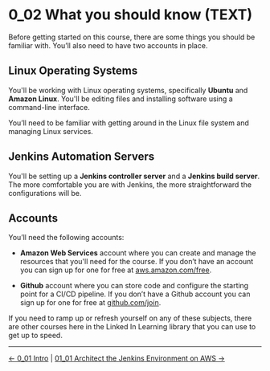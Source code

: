 # 0_02 What you should know (TEXT)

Before getting started on this course, there are some things you should be familiar with.  You’ll also need to have two accounts in place.

## Linux Operating Systems

You'll be working with Linux operating systems, specifically **Ubuntu** and **Amazon Linux**. You'll be editing files and installing software using a command-line interface.

You’ll need to be familiar with getting around in the Linux file system and managing Linux services.

## Jenkins Automation Servers

You'll be setting up a **Jenkins controller server** and a **Jenkins build server**. The more comfortable you are with Jenkins, the more straightforward the configurations will be.

## Accounts

You’ll need the following accounts:

- **Amazon Web Services** account where you can create and manage the resources that you'll need for the course.  If you don’t have an account you can sign up for one for free at [aws.amazon.com/free](https://aws.amazon.com/free).

- **Github** account where you can store code and configure the starting point for a CI/CD pipeline.  If you don’t have a Github account you can sign up for one for free at [github.com/join](https://github.com/join).

If you need to ramp up or refresh yourself on any of these subjects, there are other courses here in the Linked In Learning library that you can use to get up to speed.

<!-- FooterStart -->
---
[← 0_01 Intro](../00_01_intro/README.md) | [01_01 Architect the Jenkins Environment on AWS →](../../ch1_setting_up_jenkins/01_01_architect_the_jenkins_environment_on_aws/README.md)
<!-- FooterEnd -->
